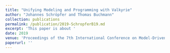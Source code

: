 ```yaml
---
title: "Unifying Modeling and Programming with Valkyrie"
author: "Johannes Schröpfer and Thomas Buchmann"
collection: publications
permalink: /publication/2019-SchropferB19.md
excerpt: 'This paper is about '
date: 2019
venue: 'Proceedings of the 7th International Conference on Model-Driven Engineering and Software Development, MODELSWARD 2019, Prague, Czech Republic, February 20-22, 2019'
paperurl: ''
---
```

